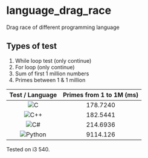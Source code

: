 # language_drag_race
Drag  race of different programming language

## Types of test
1. While loop test (only continue)
2. For loop (only continue)
3. Sum of first 1 million numbers
4. Primes between 1 & 1 million <br>

|Test / Language| Primes from 1 to 1M (ms)|
|:---: |:---: |
|![C](https://img.shields.io/badge/c-%2300599C.svg?style=for-the-badge&logo=c&logoColor=white)|178.7240|
|![C++](https://img.shields.io/badge/c++-%2300599C.svg?style=for-the-badge&logo=c%2B%2B&logoColor=white)|182.5441|
|![C#](https://img.shields.io/badge/c%23-%23239120.svg?style=for-the-badge&logo=c-sharp&logoColor=white)|214.6936|
|![Python](https://img.shields.io/badge/python-3670A0?style=for-the-badge&logo=python&logoColor=ffdd54)|9114.126|


 Tested on i3 540.
